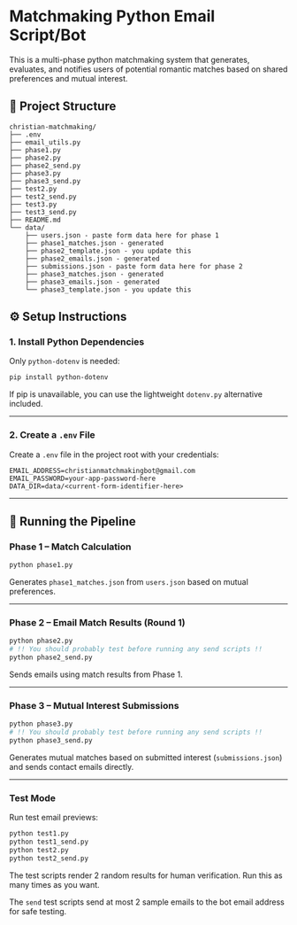 # Matchmaking Python Email Script/Bot

This is a multi-phase python matchmaking system that generates, evaluates, and notifies users of potential romantic matches based on shared preferences and mutual interest.

## 📁 Project Structure

```
christian-matchmaking/
├── .env
├── email_utils.py
├── phase1.py
├── phase2.py
├── phase2_send.py
├── phase3.py
├── phase3_send.py
├── test2.py
├── test2_send.py
├── test3.py
├── test3_send.py
├── README.md
└── data/
    ├── users.json - paste form data here for phase 1
    ├── phase1_matches.json - generated
    ├── phase2_template.json - you update this 
    ├── phase2_emails.json - generated
    ├── submissions.json - paste form data here for phase 2
    ├── phase3_matches.json - generated
    ├── phase3_emails.json - generated
    └── phase3_template.json - you update this 
```

## ⚙️ Setup Instructions

### 1. Install Python Dependencies

Only `python-dotenv` is needed:

```bash
pip install python-dotenv
```

If pip is unavailable, you can use the lightweight `dotenv.py` alternative included.

---

### 2. Create a `.env` File

Create a `.env` file in the project root with your credentials:

```
EMAIL_ADDRESS=christianmatchmakingbot@gmail.com
EMAIL_PASSWORD=your-app-password-here
DATA_DIR=data/<current-form-identifier-here>
```
---

## 🚀 Running the Pipeline

### Phase 1 – Match Calculation

```bash
python phase1.py
```

Generates `phase1_matches.json` from `users.json` based on mutual preferences.

---

### Phase 2 – Email Match Results (Round 1)

```bash
python phase2.py
# !! You should probably test before running any send scripts !!
python phase2_send.py
```

Sends emails using match results from Phase 1.

---

### Phase 3 – Mutual Interest Submissions

```bash
python phase3.py
# !! You should probably test before running any send scripts !!
python phase3_send.py
```

Generates mutual matches based on submitted interest (`submissions.json`) and sends contact emails directly.

---

### Test Mode

Run test email previews:

```bash
python test1.py
python test1_send.py
python test2.py
python test2_send.py
```

The test scripts render 2 random results for human verification. Run this as many times as you want. 

The `send` test scripts send at most 2 sample emails to the bot email address for safe testing. 
